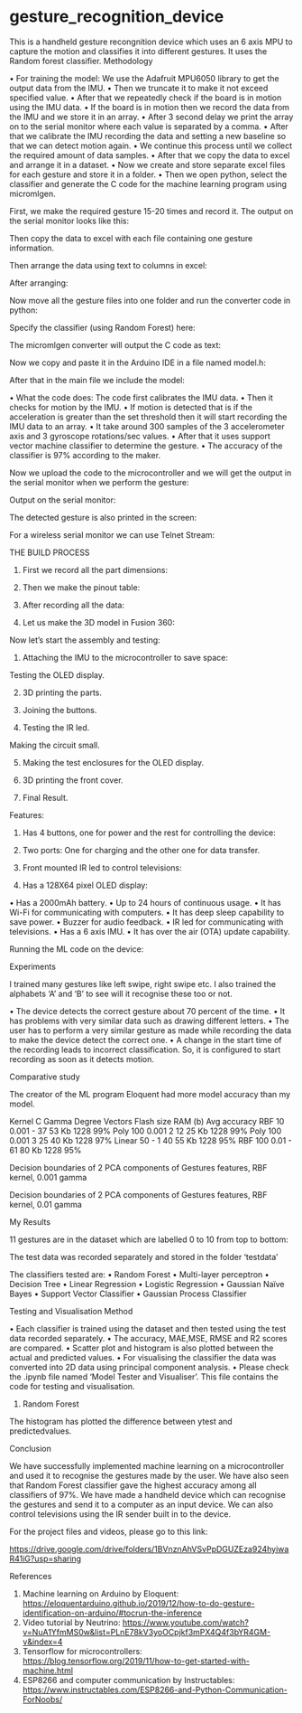 # gesture_recognition_device
This is a handheld gesture recongnition device which uses an 6 axis MPU to capture the motion and classifies it into different gestures. It uses the Random forest classifier.
Methodology

•	For training the model:
We use the Adafruit MPU6050 library to get the output data from the IMU.
•	Then we truncate it to make it not exceed specified value.
•	After that we repeatedly check if the board is in motion using the IMU data.
•	If the board is in motion then we record the data from the IMU and we store it in an array.
•	After 3 second delay we print the array on to the serial monitor where each value is separated by a comma.
•	After that we calibrate the IMU recording the data and setting a new baseline so that we can detect motion again.
•	We continue this process until we collect the required amount of data samples.
•	After that we copy the data to excel and arrange it in a dataset.
•	Now we create and store separate excel files for each gesture and store it in a folder.
•	Then we open python, select the classifier and generate the C code for the machine learning program using micromlgen.


First, we make the required gesture 15-20 times and record it.
The output on the serial monitor looks like this:

 

Then copy the data to excel with each file containing one gesture information.
 
Then arrange the data using text to columns in excel:
 
After arranging:
 
Now move all the gesture files into one folder and run the converter code in python:
 
Specify the classifier (using Random Forest) here:
 
The micromlgen converter will output the C code as text:
 

Now we copy and paste it in the Arduino IDE in a file named model.h:
 

After that in the main file we include the model:
 


•	What the code does:
The code first calibrates the IMU data.
•	Then it checks for motion by the IMU.
•	If motion is detected that is if the acceleration is greater than the set threshold then it will start recording the IMU data to an array.
•	It take around 300 samples of the 3 accelerometer axis and 3 gyroscope rotations/sec values.
•	After that it uses support vector machine classifier to determine the gesture.
•	The accuracy of the classifier is 97% according to the maker.

Now we upload the code to the microcontroller and we will get the output in the serial monitor when we perform the gesture: 	 

Output on the serial monitor:
 
The detected gesture is also printed in the screen:
 

For a wireless serial monitor we can use Telnet Stream:
 
 

THE BUILD PROCESS
1.	First we record all the part dimensions:
 
2.	Then we make the pinout table:
 
3.	After recording all the data:
 
4.	Let us make the 3D model in Fusion 360:

 

 


Now let’s start the assembly and testing:

1.	Attaching the IMU to the microcontroller to save space:
 
 
Testing the OLED display.

 
2.	3D printing the parts.
 
 

3.	Joining the buttons.
 
 
 
 

4.	Testing the IR led.
 

Making the circuit small.
 


 

5.	Making the test enclosures for the OLED display.
 


6.	3D printing the front cover.
 
 

 

7.	Final Result.
 

Features:
1.	Has 4 buttons, one for power and the rest for controlling the device:
 

2.	Two ports: One for charging and the other one for data transfer.
 
3.	Front mounted IR led to control televisions:

 

4.	Has a 128X64 pixel OLED display:
 

•	Has a 2000mAh battery.
•	Up to 24 hours of continuous usage.
•	It has Wi-Fi for communicating with computers.
•	It has deep sleep capability to save power.
•	Buzzer for audio feedback.
•	IR led for communicating with televisions.
•	Has a 6 axis IMU.
•	It has over the air (OTA) update capability.


Running the ML code on the device:
 

 


Experiments


I trained many gestures like left swipe, right swipe etc. I also trained the alphabets ‘A’ and ‘B’ to see will it recognise these too or not.


•	The device detects the correct gesture about 70 percent of the time.
•	It has problems with very similar data such as drawing different letters.
•	The user has to perform a very similar gesture as made while recording the data to make the device detect the correct one.
•	A change in the start time of the recording leads to incorrect classification. So, it is configured to start recording as soon as it detects motion.



Comparative study

The creator of the ML program Eloquent had more model accuracy than my model.

Kernel	C	Gamma	Degree	Vectors	Flash size	RAM (b)	Avg accuracy
RBF	10	0.001	-	37	53 Kb	1228	99%
Poly	100	0.001	2	12	25 Kb	1228	99%
Poly	100	0.001	3	25	40 Kb	1228	97%
Linear	50	-	1	40	55 Kb	1228	95%
RBF	100	0.01	-	61	80 Kb	1228	95%


 
Decision boundaries of 2 PCA components of Gestures features, RBF kernel, 0.001 gamma
 

Decision boundaries of 2 PCA components of Gestures features, RBF kernel, 0.01 gamma




My Results


11 gestures are in the dataset which are labelled 0 to 10 from top to bottom:

 

The test data was recorded separately and stored in the folder ‘testdata’
 
The classifiers tested are:
•	Random Forest
•	Multi-layer perceptron
•	Decision Tree
•	Linear Regression
•	Logistic Regression
•	Gaussian Naïve Bayes
•	Support Vector Classifier
•	Gaussian Process Classifier

Testing and Visualisation Method

•	Each classifier is trained using the dataset and then tested using the test data recorded separately.
•	The accuracy, MAE,MSE, RMSE and R2 scores are compared.
•	Scatter plot and histogram is also plotted between the actual and predicted values.
•	For visualising the classifier the data was converted into 2D data using principal component analysis.
•	Please check the .ipynb file named ‘Model Tester and Visualiser’. This file contains the code for testing and visualisation.

1.	Random Forest 

 
 
The histogram has plotted the difference between ytest and predictedvalues.

Conclusion

We have successfully implemented machine learning on a microcontroller and used it to recognise the gestures made by the user. We have also seen that Random Forest classifier gave the highest accuracy among all classifiers of 97%.
We have made a handheld device which can recognise the gestures and send it to a computer as an input device. We can also control televisions using the IR sender built in to the device.


For the project files and videos, please go to this link:

https://drive.google.com/drive/folders/1BVnznAhVSvPpDGUZEza924hyiwaR41iG?usp=sharing




References

1.	Machine learning on Arduino by Eloquent:
https://eloquentarduino.github.io/2019/12/how-to-do-gesture-identification-on-arduino/#tocrun-the-inference
2.	Video tutorial by Neutrino:
https://www.youtube.com/watch?v=NuA1YfmMS0w&list=PLnE78kV3yoOCpjkf3mPX4Q4f3bYR4GM-v&index=4
3.	Tensorflow for microcontrollers:
https://blog.tensorflow.org/2019/11/how-to-get-started-with-machine.html
4.	ESP8266 and computer communication by Instructables:
https://www.instructables.com/ESP8266-and-Python-Communication-ForNoobs/

